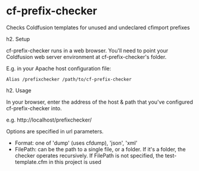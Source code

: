 cf-prefix-checker
=================

Checks Coldfusion templates for unused and undeclared cfimport prefixes

h2. Setup

cf-prefix-checker runs in a web browser. You'll need to point your Coldfusion web server environment at cf-prefix-checker's
folder.

E.g. in your Apache host configuration file:

```
Alias /prefixchecker /path/to/cf-prefix-checker
```

h2. Usage

In your browser, enter the address of the host & path that you've configured cf-prefix-checker into.

e.g. http://localhost/prefixchecker/

Options are specified in url parameters.

* Format: one of 'dump' (uses cfdump), 'json', 'xml'
* FilePath: can be the path to a single file, or a folder. If it's a folder, the checker operates recursively. If FilePath is not specified, the test-template.cfm in this project is used

